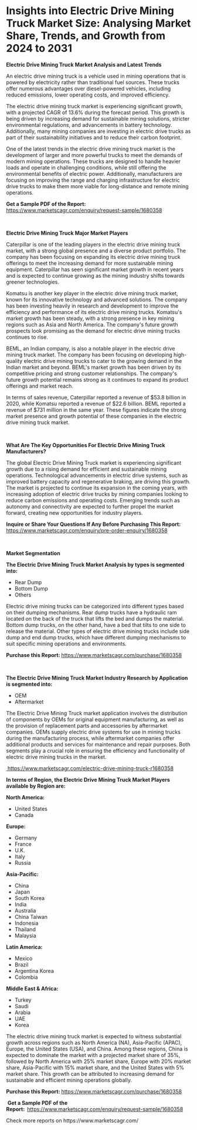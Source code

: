 <p><h1>Insights into Electric Drive Mining Truck Market Size: Analysing Market Share, Trends, and Growth from 2024 to 2031</h1></p><p><strong>Electric Drive Mining Truck Market Analysis and Latest Trends</strong></p>
<p><p>An electric drive mining truck is a vehicle used in mining operations that is powered by electricity rather than traditional fuel sources. These trucks offer numerous advantages over diesel-powered vehicles, including reduced emissions, lower operating costs, and improved efficiency.</p><p>The electric drive mining truck market is experiencing significant growth, with a projected CAGR of 13.6% during the forecast period. This growth is being driven by increasing demand for sustainable mining solutions, stricter environmental regulations, and advancements in battery technology. Additionally, many mining companies are investing in electric drive trucks as part of their sustainability initiatives and to reduce their carbon footprint.</p><p>One of the latest trends in the electric drive mining truck market is the development of larger and more powerful trucks to meet the demands of modern mining operations. These trucks are designed to handle heavier loads and operate in challenging conditions, while still offering the environmental benefits of electric power. Additionally, manufacturers are focusing on improving the range and charging infrastructure for electric drive trucks to make them more viable for long-distance and remote mining operations.</p></p>
<p><strong>Get a Sample PDF of the Report:&nbsp;</strong> <a href="https://www.marketscagr.com/enquiry/request-sample/1680358">https://www.marketscagr.com/enquiry/request-sample/1680358</a></p>
<p>&nbsp;</p>
<p><strong>Electric Drive Mining Truck Major Market Players</strong></p>
<p><p>Caterpillar is one of the leading players in the electric drive mining truck market, with a strong global presence and a diverse product portfolio. The company has been focusing on expanding its electric drive mining truck offerings to meet the increasing demand for more sustainable mining equipment. Caterpillar has seen significant market growth in recent years and is expected to continue growing as the mining industry shifts towards greener technologies.</p><p>Komatsu is another key player in the electric drive mining truck market, known for its innovative technology and advanced solutions. The company has been investing heavily in research and development to improve the efficiency and performance of its electric drive mining trucks. Komatsu's market growth has been steady, with a strong presence in key mining regions such as Asia and North America. The company's future growth prospects look promising as the demand for electric drive mining trucks continues to rise.</p><p>BEML, an Indian company, is also a notable player in the electric drive mining truck market. The company has been focusing on developing high-quality electric drive mining trucks to cater to the growing demand in the Indian market and beyond. BEML's market growth has been driven by its competitive pricing and strong customer relationships. The company's future growth potential remains strong as it continues to expand its product offerings and market reach.</p><p>In terms of sales revenue, Caterpillar reported a revenue of $53.8 billion in 2020, while Komatsu reported a revenue of $22.6 billion. BEML reported a revenue of $731 million in the same year. These figures indicate the strong market presence and growth potential of these companies in the electric drive mining truck market.</p></p>
<p>&nbsp;</p>
<p><strong>What Are The Key Opportunities For Electric Drive Mining Truck Manufacturers?</strong></p>
<p><p>The global Electric Drive Mining Truck market is experiencing significant growth due to a rising demand for efficient and sustainable mining operations. Technological advancements in electric drive systems, such as improved battery capacity and regenerative braking, are driving this growth. The market is projected to continue its expansion in the coming years, with increasing adoption of electric drive trucks by mining companies looking to reduce carbon emissions and operating costs. Emerging trends such as autonomy and connectivity are expected to further propel the market forward, creating new opportunities for industry players.</p></p>
<p><strong>Inquire or Share Your Questions If Any Before Purchasing This Report:</strong> <a href="https://www.marketscagr.com/enquiry/pre-order-enquiry/1680358">https://www.marketscagr.com/enquiry/pre-order-enquiry/1680358</a></p>
<p>&nbsp;</p>
<p><strong>Market Segmentation</strong></p>
<p><strong>The Electric Drive Mining Truck Market Analysis by types is segmented into:</strong></p>
<p><ul><li>Rear Dump</li><li>Bottom Dump</li><li>Others</li></ul></p>
<p><p>Electric drive mining trucks can be categorized into different types based on their dumping mechanisms. Rear dump trucks have a hydraulic ram located on the back of the truck that lifts the bed and dumps the material. Bottom dump trucks, on the other hand, have a bed that tilts to one side to release the material. Other types of electric drive mining trucks include side dump and end dump trucks, which have different dumping mechanisms to suit specific mining operations and environments.</p></p>
<p><strong>Purchase this Report:&nbsp;</strong><a href="https://www.marketscagr.com/purchase/1680358">https://www.marketscagr.com/purchase/1680358</a></p>
<p>&nbsp;</p>
<p><strong>The Electric Drive Mining Truck Market Industry Research by Application is segmented into:</strong></p>
<p><ul><li>OEM</li><li>Aftermarket</li></ul></p>
<p><p>The Electric Drive Mining Truck market application involves the distribution of components by OEMs for original equipment manufacturing, as well as the provision of replacement parts and accessories by aftermarket companies. OEMs supply electric drive systems for use in mining trucks during the manufacturing process, while aftermarket companies offer additional products and services for maintenance and repair purposes. Both segments play a crucial role in ensuring the efficiency and functionality of electric drive mining trucks in the market.</p></p>
<p><a href="https://www.marketscagr.com/electric-drive-mining-truck-r1680358">&nbsp;https://www.marketscagr.com/electric-drive-mining-truck-r1680358</a></p>
<p><strong>In terms of Region, the Electric Drive Mining Truck Market Players available by Region are:</strong></p>
<p>
    <p> <strong> North America: </strong>
        <ul>
            <li>United States</li>
            <li>Canada</li>
        </ul>
        </p> 
    <p> <strong> Europe: </strong>
        <ul>
            <li>Germany</li>
            <li>France</li>
            <li>U.K.</li>
            <li>Italy</li>
            <li>Russia</li>
        </ul>
        </p> 
    <p> <strong> Asia-Pacific: </strong>
        <ul>
            <li>China</li>
            <li>Japan</li>
            <li>South Korea</li>
            <li>India</li>
            <li>Australia</li>
            <li>China Taiwan</li>
            <li>Indonesia</li>
            <li>Thailand</li>
            <li>Malaysia</li>
        </ul>
        </p> 
    <p> <strong> Latin America: </strong>
        <ul>
            <li>Mexico</li>
            <li>Brazil</li>
            <li>Argentina Korea</li>
            <li>Colombia</li>
        </ul>
        </p> 
    <p> <strong> Middle East & Africa: </strong>
        <ul>
            <li>Turkey</li>
            <li>Saudi</li>
            <li>Arabia</li>
            <li>UAE</li>
            <li>Korea</li>
        </ul>
    </p>
    </p>
<p><p>The electric drive mining truck market is expected to witness substantial growth across regions such as North America (NA), Asia-Pacific (APAC), Europe, the United States (USA), and China. Among these regions, China is expected to dominate the market with a projected market share of 35%, followed by North America with 25% market share, Europe with 20% market share, Asia-Pacific with 15% market share, and the United States with 5% market share. This growth can be attributed to increasing demand for sustainable and efficient mining operations globally.</p></p>
<p><strong>Purchase this Report: </strong><a href="https://www.marketscagr.com/purchase/1680358">https://www.marketscagr.com/purchase/1680358</a></p>
<p>&nbsp;<strong>Get a Sample PDF of the Report:&nbsp;&nbsp;</strong><a href="https://www.marketscagr.com/enquiry/request-sample/1680358">https://www.marketscagr.com/enquiry/request-sample/1680358</a></p>
<p><strong></strong></p>
<p>Check more reports on https://www.marketscagr.com/</p>